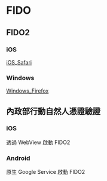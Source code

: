 # FIDO



## FIDO2

### iOS

[iOS_Safari](./iOS/iOS_Safari.md)

### Windows

[Windows_Firefox](./Windows/Windows_Firefox.md)



## 內政部行動自然人憑證驗證

### iOS

透過 WebView 啟動 FIDO2

### Android

原生 Google Service 啟動 FIDO2

